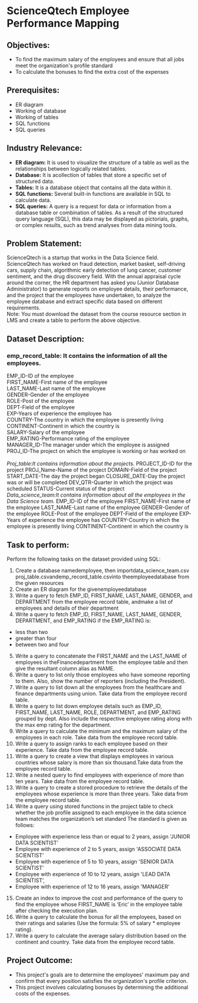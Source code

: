 # ScienceQtech Employee Performance Mapping
## Objectives:
* To find the maximum salary of the employees and ensure that all jobs meet the organization's profile standard
* To calculate the bonuses to find the extra cost of the expenses
  
## Prerequisites:
* ER diagram
* Working of database
* Working of tables
* SQL functions
* SQL queries

## Industry Relevance:
* **ER diagram:** It is used to visualize the structure of a table as well as the relationships between logically related tables.
* **Database:** It is acollection of tables that store a specific set of structured data.
* **Tables:** It is a database object that contains all the data within it.
* **SQL functions:** Several built-in functions are available in SQL to calculate data.
* **SQL queries:** A query is a request for data or information from a database table or combination of tables. As a result of the structured query language (SQL), this data may be displayed as
  pictorials, graphs, or complex results, such as trend analyses from data mining tools.

## Problem Statement:
ScienceQtech is a startup that works in the Data Science field. ScienceQtech has worked on fraud detection, market basket, self-driving cars, supply chain, algorithmic early detection of 
lung cancer, customer sentiment, and the drug discovery field. With the annual appraisal cycle around the corner, the HR department has asked you (Junior Database Administrator) to 
generate reports on employee details, their performance, and the project that the employees have undertaken, to analyze the employee database and extract specific data based on 
different requirements.
<br>
Note: You must download the dataset from the course resource section in LMS and create a table to perform the above objective.

## Dataset Description:
### emp_record_table: It contains the information of all the employees. <br>
EMP_ID-ID of the employee<br>
FIRST_NAME-First name of the employee<br>
LAST_NAME-Last name of the employee<br>
GENDER-Gender of the employee<br>
ROLE-Post of the employee<br>
DEPT-Field of the employee<br>
EXP-Years of experience the employee has<br>
COUNTRY-The country in which the employee is presently living<br>
CONTINENT-Continent in which the country is<br>
SALARY-Salary of the employee<br>
EMP_RATING-Performance rating of the employee<br>
MANAGER_ID-The manager under which the employee is assigned<br>
PROJ_ID-The project on which the employee is working or has worked on<br>
<br>
*Proj_table:It contains information about the projects.* 
PROJECT_ID-ID for the project
PROJ_Name-Name of the project
DOMAIN-Field of the project
START_DATE-The day the project began
CLOSURE_DATE-Day the project was or will be completed
DEV_QTR-Quarter in which the project was scheduled
STATUS-Current status of the project
<br>
*Data_science_team:It contains information about all the employees in the Data Science team.* 
EMP_ID-ID of the employee
FIRST_NAME-First name of the employee
LAST_NAME-Last name of the employee
GENDER-Gender of the employee
ROLE-Post of the employee
DEPT-Field of the employee
EXP-Years of experience the employee has
COUNTRY-Country in which the employee is presently living
CONTINENT-Continent in which the country is

## Task to perform:
Perform the following tasks on the dataset provided using SQL:
1. Create a database namedemployee, then importdata_science_team.csv proj_table.csvandemp_record_table.csvinto theemployeedatabase from the given resources
2. Create an ER diagram for the givenemployeedatabase
3. Write a query to fetch EMP_ID, FIRST_NAME, LAST_NAME, GENDER, and DEPARTMENT from the employee record table, andmake a list of employees and details of their department
4. Write a query to fetch EMP_ID, FIRST_NAME, LAST_NAME, GENDER, DEPARTMENT, and EMP_RATING if the EMP_RATING is:
* less than two
* greater than four
* between two and four
5. Write a query to concatenate the FIRST_NAME and the LAST_NAME of employees in theFinancedepartment from the employee table and then give the resultant column alias as NAME.
6. Write a query to list only those employees who have someone reporting to them. Also, show the number of reporters (including the President).
7. Write a query to list down all the employees from the healthcare and finance departments using union. Take data from the employee record table.
8. Write a query to list down employee details such as EMP_ID, FIRST_NAME, LAST_NAME, ROLE, DEPARTMENT, and EMP_RATING grouped by dept. Also include the respective employee rating along with the max emp rating for the department.
9. Write a query to calculate the minimum and the maximum salary of the employees in each role. Take data from the employee record table.
10. Write a query to assign ranks to each employee based on their experience. Take data from the employee record table.
11. Write a query to create a view that displays employees in various countries whose salary is more than six thousand.Take data from the employee record table.
12. Write a nested query to find employees with experience of more than ten years. Take data from the employee record table.
13. Write a query to create a stored procedure to retrieve the details of the employees whose experience is more than three years. Take data from the employee record table.
14. Write a query using stored functions in the project table to check whether the job profile assigned to each employee in the data science team matches the organization’s set standard
The standard is given as follows:
* Employee with experience less than or equal to 2 years, assign 'JUNIOR DATA SCIENTIST’
* Employee with experience of 2 to 5 years, assign 'ASSOCIATE DATA SCIENTIST’
* Employee with experience of 5 to 10 years, assign 'SENIOR DATA SCIENTIST’
* Employee with experience of 10 to 12 years, assign 'LEAD DATA SCIENTIST’,
* Employee with experience of 12 to 16 years, assign 'MANAGER'
15. Create an index to improve the cost and performance of the query to find the employee whose FIRST_NAME is ‘Eric’ in the employee table after checking the execution plan.
16. Write a query to calculate the bonus for all the employees, based on their ratings and salaries (Use the formula: 5% of salary * employee rating).
17. Write a query to calculate the average salary distribution based on the continent and country. Take data from the employee record table.

## Project Outcome:
* This project's goals are to determine the employees' maximum pay and confirm that every position satisfies the organization's profile criterion.
* This project involves calculating bonuses by determining the additional costs of the expenses.


